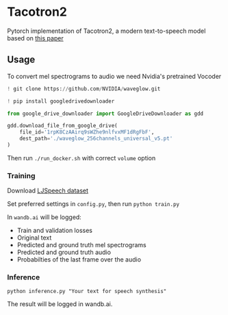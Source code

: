 # Tacotron2
Pytorch implementation of Tacotron2, a modern text-to-speech model based on [this paper](https://arxiv.org/pdf/1712.05884v2.pdf)

## Usage
To convert mel spectrograms to audio we need Nvidia's pretrained Vocoder

```python
! git clone https://github.com/NVIDIA/waveglow.git

! pip install googledrivedownloader

from google_drive_downloader import GoogleDriveDownloader as gdd

gdd.download_file_from_google_drive(
    file_id='1rpK8CzAAirq9sWZhe9nlfvxMF1dRgFbF',
    dest_path='./waveglow_256channels_universal_v5.pt'
)
```

Then run `./run_docker.sh` with correct `volume` option

### Training

Download [LJSpeech dataset](https://keithito.com/LJ-Speech-Dataset/)

Set preferred settings in `config.py`, then run
`python train.py`

In `wandb.ai` will be logged:

- Train and validation losses
- Original text
- Predicted and ground truth mel spectrograms
- Predicted and ground truth audio
- Probabilties of the last frame over the audio
    

### Inference

`python inference.py "Your text for speech synthesis" `

The result will be logged in wandb.ai.
